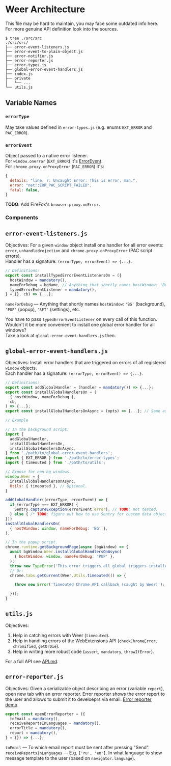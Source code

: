 # Weer Architecture

This file may be hard to maintain, you may face some outdated info here.  
For more genuine API definition look into the sources.

```console
$ tree ./src/src
./src/src/
├── error-event-listeners.js
├── error-event-to-plain-object.js
├── error-notifier.js
├── error-reporter.js
├── error-types.js
├── global-error-event-handlers.js
├── index.js
├── private
│   └── ...
└── utils.js
```

## Variable Names

### `errorType`

May take values defined in `error-types.js` (e.g. enums `EXT_ERROR` and `PAC_ERROR`).

### `errorEvent`

Object passed to a native error listener.  
For `window.onerror` (`EXT_ERROR`) it's [ErrorEvent](https://developer.mozilla.org/en-US/docs/Web/API/ErrorEvent).  
For `chrome.proxy.onProxyError` (`PAC_ERROR`) it's:
```js
{
  details: "line: 7: Uncaught Error: This is error, man.",
  error: "net::ERR_PAC_SCRIPT_FAILED",
  fatal: false,
} 
```
__TODO__: Add FireFox's `browser.proxy.onError`.

### Components

## `error-event-listeners.js`

Objectives: For a given `window` object install one handler for all error events:
`error`, `unhandledrejection` and `chrome.proxy.onProxyError` (PAC script errors).  
Handler has a signature: `(errorType, errorEvent) => {...}`.

```js
// Definitions:
export const installTypedErrorEventListenersOn = ({
  hostWindow = mandatory(),
  nameForDebug = bgName, // Anything that shortly names hostWindow: 'BG' (background), 'PUP' (popup), 'STNGS' (settings).
  typedErrorEventListener = mandatory(),
} = {}, cb) => {...};
```
`nameForDebug` — Anything that shortly names `hostWindow`: `'BG'` (background), `'PUP'` (popup), `'SET'` (settings), etc.

You have to pass `typedErrorEventListener` on every call of this function.  
Wouldn't it be more convenient to install one global error handler for all windows?  
Take a look at `global-error-event-handlers.js` then.

## `global-error-event-handlers.js`

Objectives: Install error handlers that are triggered on errors of all registered `window` objects.  
Each handler has a signature: `(errorType, errorEvent) => {...}`.

```js
// Definitions:
export const addGlobalHandler = (handler = mandatory()) => {...};
export const installGlobalHandlersOn = (
  { hostWindow, nameForDebug },
  cb,
) => {...};
export const installGlobalHandlersOnAsync = (opts) => {...}; // Same as above but w/o cb and returns Promise.

// Example

// In the background script.
import {
  addGlobalHandler,
  installGlobalHandlersOn,
  installGlobalHandlersOnAsync,
} from './path/to/global-error-event-handlers';
import { EXT_ERROR } from './path/to/error-types';
import { timeouted } from './path/to/utils';

// Expose for non-bg windows.
window.Weer = {
  installGlobalHandlersOnAsync,
  Utils: { timeouted }, // Optional.
}

addGlobalHandler((errorType, errorEvent) => {
  if (errorType === EXT_ERROR) {
    Sentry.captureException(errorEvent.error); // TODO: not tested.
  } else { /* TODO: figure out how to use Sentry for custom data objects. */ }
}))
installGlobalHandlersOn(
  { hostWindow: window, nameForDebug: 'BG' },
);

// In the popup script.
chrome.runtime.getBackgroundPage(async (bgWindow) => {
  await bgWindow.Weer.installGlobalHandlersOnAsync(
    { hostWindow: window, nameForDebug: 'PUP' },
  );
  throw new TypeError('This error triggers all global triggers installed.');
  // Or:  
  chrome.tabs.getCurrent(Weer.Utils.timeouted(() => {

    throw new Error('Timeouted Chrome API callback (caught by Weer)');

  }));
}
```

## `utils.js`

Objectives:

1. Help in catching errors with Weer (`timeouted`).
2. Help in handling errors of the WebExtensions API (`checkChromeError`, `chromified`, `getOrDie`).
3. Help in writing more robust code (`assert`, `mandatory`, `throwIfError`).

For a full API see [API.md](./API.md).

## `error-reporter.js`

Objectives: Given a serializable object describing an error (variable `report`), open new tab with an error reporter. Error reporter shows the error report to the user and allows to submit it to develoeprs via email. [Error reporter demo](https://error-reporter.github.io/v0/error/view/?title=Err%20in%20BG&json=%7B%22payload%22%3A%7B%22message%22%3A%22Uncaught%20Error%3A%20Err%20in%20BG%22%2C%22filename%22%3A%22chrome-extension%3A%2F%2Fnjhjpcpfmgloiakfbipnjghcanjllmec%2Findex.js%22%2C%22lineno%22%3A10%2C%22colno%22%3A3%2C%22type%22%3A%22error%22%2C%22error%22%3A%7B%22name%22%3A%22Error%22%2C%22message%22%3A%22Err%20in%20BG%22%2C%22stack%22%3A%22Error%3A%20Err%20in%20BG%5Cn%20%20%20%20at%20foo%20%28chrome-extension%3A%2F%2Fnjhjpcpfmgloiakfbipnjghcanjllmec%2Findex.js%3A10%3A9%29%5Cn%20%20%20%20at%20chrome-extension%3A%2F%2Fnjhjpcpfmgloiakfbipnjghcanjllmec%2Findex.js%3A14%3A1%22%7D%7D%2C%22errorType%22%3A%22ext-error%22%2C%22extName%22%3A%22Weer%20Test%22%2C%22version%22%3A%220.0.0.1%22%2C%22userAgent%22%3A%22Mozilla%2F5.0%20%28X11%3B%20Linux%20x86_64%29%20AppleWebKit%2F537.36%20%28KHTML%2C%20like%20Gecko%29%20Chrome%2F60.0.3112.90%20Safari%2F537.36%22%2C%22platform%22%3A%22Linux%20x86_64%22%7D#toEmail=DONT_REPORT_PLEASE).

```js
export const openErrorReporter = ({
  toEmail = mandatory(),
  receiveReportsInLanguages = mandatory(),
  errorTitle = mandatory(),
  report = mandatory(),
} = {}) => {...};
```
`toEmail` — To which email report must be sent after pressing "Send".  
`receiveReportsInLanguages` — E.g. `['ru', 'en']`. In what language to show message template to the user (based on `navigator.language`).
